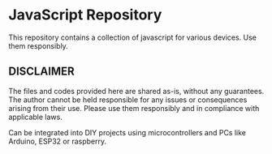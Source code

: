 # JavaScript Repository

This repository contains a collection of javascript for various devices. Use them responsibly.

## DISCLAIMER
The files and codes provided here are shared as-is, without any guarantees. The author cannot be held responsible for any issues or consequences arising from their use. Please use them responsibly and in compliance with applicable laws.

Can be integrated into DIY projects using microcontrollers and PCs like Arduino, ESP32 or raspberry.
